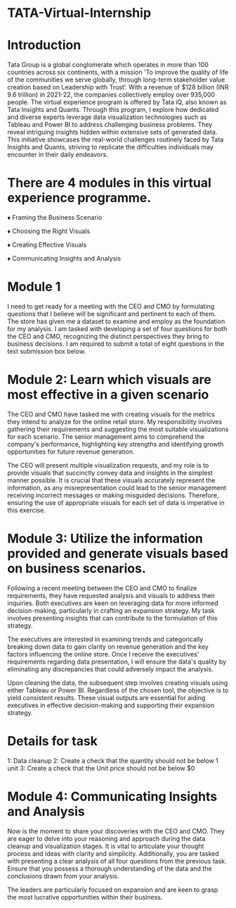 # TATA-Virtual-Internship

# Introduction
Tata Group is a global conglomerate which operates in more than 100 countries across six continents, with a mission 'To improve the quality of life of the communities we serve
globally, through long-term stakeholder value creation based on Leadership with Trust’. With a revenue of $128 billion (INR 9.6 trillion) in 2021-22, the companies collectively
employ over 935,000 people.
The virtual experience program is offered by Tata iQ, also known as Tata Insights and Quants. Through this program, I explore how dedicated and diverse experts leverage data 
visualization technologies such as Tableau and Power BI to address challenging business problems. They reveal intriguing insights hidden within extensive sets of generated data.
This initiative showcases the real-world challenges routinely faced by Tata Insights and Quants, striving to replicate the difficulties individuals may encounter in their daily 
endeavors.

# There are 4 modules in this virtual experience programme.
♦ Framing the Business Scenario

♦ Choosing the Right Visuals

♦ Creating Effective Visuals

♦ Communicating Insights and Analysis

# Module 1
I need to get ready for a meeting with the CEO and CMO by formulating questions that I believe will be significant and pertinent to each of them. The store has given me a dataset 
to examine and employ as the foundation for my analysis. I am tasked with developing a set of four questions for both the CEO and CMO, recognizing the distinct perspectives they 
bring to business decisions. I am required to submit a total of eight questions in the text submission box below.

# Module 2: Learn which visuals are most effective in a given scenario
The CEO and CMO have tasked me with creating visuals for the metrics they intend to analyze for the online retail store. My responsibility involves gathering their requirements 
and suggesting the most suitable visualizations for each scenario. The senior management aims to comprehend the company's performance, highlighting key strengths and identifying
growth opportunities for future revenue generation.

The CEO will present multiple visualization requests, and my role is to provide visuals that succinctly convey data and insights in the simplest manner possible. It is crucial
that these visuals accurately represent the information, as any misrepresentation could lead to the senior management receiving incorrect messages or making misguided decisions. 
Therefore, ensuring the use of appropriate visuals for each set of data is imperative in this exercise.

# Module 3: Utilize the information provided and generate visuals based on business scenarios. 
Following a recent meeting between the CEO and CMO to finalize requirements, they have requested analysis and visuals to address their inquiries. Both executives are keen on
leveraging data for more informed decision-making, particularly in crafting an expansion strategy. My task involves presenting insights that can contribute to the formulation of 
this strategy.

The executives are interested in examining trends and categorically breaking down data to gain clarity on revenue generation and the key factors influencing the online store. 
Once I receive the executives' requirements regarding data presentation, I will ensure the data's quality by eliminating any discrepancies that could adversely impact the analysis.

Upon cleaning the data, the subsequent step involves creating visuals using either Tableau or Power BI. Regardless of the chosen tool, the objective is to yield consistent results.
These visual outputs are essential for aiding executives in effective decision-making and supporting their expansion strategy.

# Details for task
1: Data cleanup
2: Create a check that the quantity should not be below 1 unit
3: Create a check that the Unit price should not be below $0

# Module 4: Communicating Insights and Analysis
Now is the moment to share your discoveries with the CEO and CMO. They are eager to delve into your reasoning and approach during the data cleanup and visualization stages. 
It is vital to articulate your thought process and ideas with clarity and simplicity. Additionally, you are tasked with presenting a clear analysis of all four questions from the 
previous task. Ensure that you possess a thorough understanding of the data and the conclusions drawn from your analysis.

The leaders are particularly focused on expansion and are keen to grasp the most lucrative opportunities within their business.






